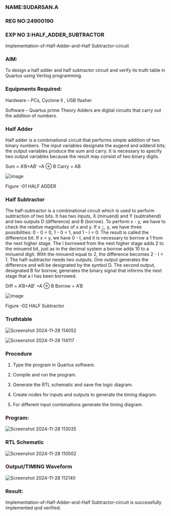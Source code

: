 ### NAME:SUDARSAN.A
### REG NO:24900190
### EXP NO 3:HALF_ADDER_SUBTRACTOR

Implementation-of-Half-Adder-and-Half Subtractor-circuit

### AIM:

To design a half adder and half subtractor circuit and verify its truth table in Quartus using Verilog programming.

### Equipments Required:

Hardware – PCs, Cyclone II , USB flasher 

Software – Quartus prime Theory Adders are digital circuits that carry out the addition of numbers.

### Half Adder

Half adder is a combinational circuit that performs simple addition of two binary numbers. The input variables designate the augend and addend bits; the output variables produce the sum and carry. It is necessary to specify two output variables because the result may consist of two binary digits.

Sum = A’B+AB’ =A ⊕ B Carry = AB

![image](https://github.com/naavaneetha/HALF_ADDER_SUBTRACTOR/assets/154305477/bd4a0b2c-cdbc-4184-ab08-81578f121e1f)

Figure -01 HALF ADDER

### Half Subtractor

The half-subtractor is a combinational circuit which is used to perform subtraction of two bits. It has two inputs, X (minuend) and Y (subtrahend) and two outputs D (difference) and B (borrow). To perform x - y, we have to check the relative magnitudes of x and y. If x ;;, y, we have three possibilities: 0 - 0 = 0, 1 - 0 = 1, and 1 - I = 0. The result is called the difference bit. If x < y, we have 0 - I, and it is necessary to borrow a 1 from the next higher stage. The I borrowed from the next higher stage adds 2 to the minuend bit, just as in the decimal system a borrow adds 10 to a minuend digit. With the minuend equal to 2, the difference becomes 2 - I = 1. The half-subtractor needs two outputs. One output generates the difference and will be designated by the symbol D. The second output, designated B for borrow, generates the binary signal that informs the next stage that a I has been borrowed. 

Diff = A’B+AB’ =A ⊕ B
Borrow = A’B

 ![image](https://github.com/naavaneetha/HALF_ADDER_SUBTRACTOR/assets/154305477/d76b099c-513f-4e7c-843a-e2fd028a531a)

Figure -02 HALF Subtractor

### Truthtable
![Screenshot 2024-11-28 114052](https://github.com/user-attachments/assets/0098b00d-19dd-4c5a-ac53-a18235526738)

![Screenshot 2024-11-28 114117](https://github.com/user-attachments/assets/46845cc7-7bc2-4cf9-906b-7e4d4e38ca1a)

### Procedure

1.	Type the program in Quartus software.

2.	Compile and run the program.

3.	Generate the RTL schematic and save the logic diagram.

4.	Create nodes for inputs and outputs to generate the timing diagram.

5.	For different input combinations generate the timing diagram.


### Program:
![Screenshot 2024-11-28 113035](https://github.com/user-attachments/assets/5adb2916-5000-40ff-b9a6-70616e23b087)


### RTL Schematic
![Screenshot 2024-11-28 110502](https://github.com/user-attachments/assets/5a21f6b7-135e-4f3b-9d9d-9e883fa6348c)


### Output/TIMING Waveform

 ![Screenshot 2024-11-28 112140](https://github.com/user-attachments/assets/ae7b3cfb-f438-46b5-b676-3318e0d396f0)


### Result:
Implementation-of-Half-Adder-and-Half Subtractor-circuit is successfully implemented qnd verified.
